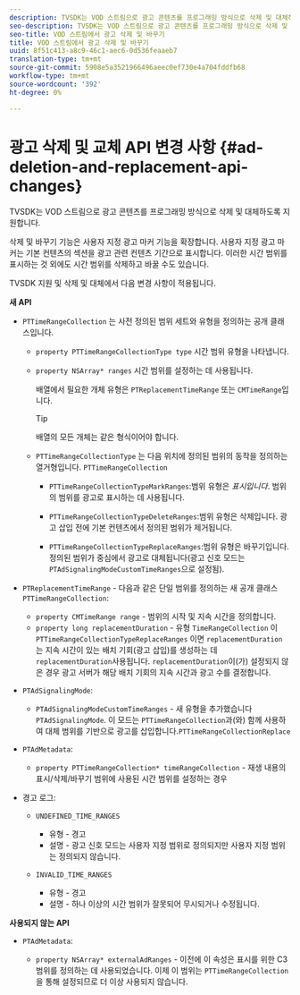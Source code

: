```yaml
---
description: TVSDK는 VOD 스트림으로 광고 콘텐츠를 프로그래밍 방식으로 삭제 및 대체하도록 지원합니다.
seo-description: TVSDK는 VOD 스트림으로 광고 콘텐츠를 프로그래밍 방식으로 삭제 및 대체하도록 지원합니다.
seo-title: VOD 스트림에서 광고 삭제 및 바꾸기
title: VOD 스트림에서 광고 삭제 및 바꾸기
uuid: 8f51c413-a8c9-46c1-aec6-0d536feaaeb7
translation-type: tm+mt
source-git-commit: 5908e5a3521966496aeec0ef730e4a704fddfb68
workflow-type: tm+mt
source-wordcount: '392'
ht-degree: 0%

---
```



# 광고 삭제 및 교체 API 변경 사항 {#ad-deletion-and-replacement-api-changes}

TVSDK는 VOD 스트림으로 광고 콘텐츠를 프로그래밍 방식으로 삭제 및 대체하도록 지원합니다.

삭제 및 바꾸기 기능은 사용자 지정 광고 마커 기능을 확장합니다. 사용자 지정 광고 마커는 기본 컨텐츠의 섹션을 광고 관련 컨텐츠 기간으로 표시합니다. 이러한 시간 범위를 표시하는 것 외에도 시간 범위를 삭제하고 바꿀 수도 있습니다.

TVSDK 지원 및 삭제 및 대체에서 다음 변경 사항이 적용됩니다.

**새 API**

* `PTTimeRangeCollection` 는 사전 정의된 범위 세트와 유형을 정의하는 공개 클래스입니다.

   * `property PTTimeRangeCollectionType type` 시간 범위 유형을 나타냅니다.
   * `property NSArray* ranges` 시간 범위를 설정하는 데 사용됩니다.

      배열에서 필요한 개체 유형은 `PTReplacementTimeRange` 또는 `CMTimeRange`입니다.

      >[!TIP]
      >
      >배열의 모든 개체는 같은 형식이어야 합니다.

   * `PTTimeRangeCollectionType` 는 다음 위치에 정의된 범위의 동작을 정의하는 열거형입니다.  `PTTimeRangeCollection`

      * `PTTimeRangeCollectionTypeMarkRanges`:범위 유형은  *표시입니다*. 범위의 범위를 광고로 표시하는 데 사용됩니다.

      * `PTTimeRangeCollectionTypeDeleteRanges`:범위 유형은 삭제입니다. 광고 삽입 전에 기본 컨텐츠에서 정의된 범위가 제거됩니다.
      * `PTTimeRangeCollectionTypeReplaceRanges`:범위 유형은 바꾸기입니다. 정의된 범위가 중심에서 광고로 대체됩니다(광고 신호 모드는 `PTAdSignalingModeCustomTimeRanges`으로 설정됨).

* `PTReplacementTimeRange` - 다음과 같은 단일 범위를 정의하는 새 공개 클래스 `PTTimeRangeCollection`:

   * `property CMTimeRange range` - 범위의 시작 및 지속 시간을 정의합니다.
   * `property long replacementDuration` - 유형 `TimeRangeCollection` 이 `PTTimeRangeCollectionTypeReplaceRanges` 이면 `replacementDuration` 는 지속 시간이 있는 배치 기회(광고 삽입)를 생성하는 데  `replacementDuration`사용됩니다. `replacementDuration`이(가) 설정되지 않은 경우 광고 서버가 해당 배치 기회의 지속 시간과 광고 수를 결정합니다.

* `PTAdSignalingMode`:

   * `PTAdSignalingModeCustomTimeRanges` - 새 유형을 추가했습니다 `PTAdSignalingMode`. 이 모드는 `PTTimeRangeCollection`과(와) 함께 사용하여 대체 범위를 기반으로 광고를 삽입합니다.`PTTimeRangeCollectionReplace`

* `PTAdMetadata`:

   * `property PTTimeRangeCollection* timeRangeCollection` - 재생 내용의 표시/삭제/바꾸기 범위에 사용된 시간 범위를 설정하는 경우

* 경고 로그:

   * `UNDEFINED_TIME_RANGES`

      * 유형 - 경고
      * 설명 - 광고 신호 모드는 사용자 지정 범위로 정의되지만 사용자 지정 범위는 정의되지 않습니다.
   * `INVALID_TIME_RANGES`

      * 유형 - 경고
      * 설명 - 하나 이상의 시간 범위가 잘못되어 무시되거나 수정됩니다.


**사용되지 않는 API**

* `PTAdMetadata`:

   * `property NSArray* externalAdRanges` - 이전에 이 속성은 표시를 위한 C3 범위를 정의하는 데 사용되었습니다. 이제 이 범위는 `PTTimeRangeCollection`을 통해 설정되므로 더 이상 사용되지 않습니다.
